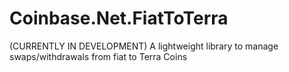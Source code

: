 # Coinbase.Net.FiatToTerra
(CURRENTLY IN DEVELOPMENT) A lightweight library to manage swaps/withdrawals from fiat to Terra Coins
